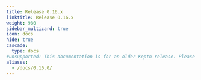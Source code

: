 ```yaml
---
title: Release 0.16.x
linktitle: Release 0.16.x
weight: 980
sidebar_multicard: true
icon: docs
hide: true
cascade:
  type: docs
#unsupported: This documentation is for an older Keptn release. Please consider the newest one when working with the latest Keptn.
aliases:
  - /docs/0.16.0/
---
```

